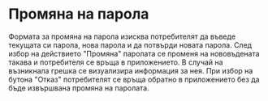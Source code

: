 # Промяна на парола
Формата за промяна на парола изисква потребителят да въведе текущата си парола, нова парола и да потвърди новата парола. След избор на действието "Промяна" паролата се променя на нововъдената такава и потребителя се връща в приложението. В случай на възникнала грешка се визуализира информация за нея.
При избор на бутона "Отказ" потребителят се връща обратно в приложението без да бъде извършвана промяна на паролата.